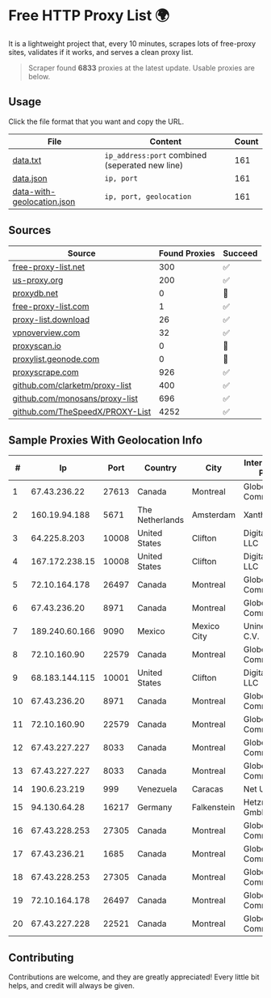 
# Free HTTP Proxy List 🌍

It is a lightweight project that, every 10 minutes, scrapes lots of free-proxy sites, validates if it works, and serves a clean proxy list.


> Scraper found **6833** proxies at the latest update. Usable proxies are below.

## Usage

Click the file format that you want and copy the URL.


|File|Content|Count|
|----|-------|-----|
|[data.txt](https://raw.githubusercontent.com/themiralay/Proxy-List-World/master/data.txt)|`ip_address:port` combined (seperated new line)|161|
|[data.json](https://raw.githubusercontent.com/themiralay/Proxy-List-World/master/data.json)|`ip, port`|161|
|[data-with-geolocation.json](https://raw.githubusercontent.com/themiralay/Proxy-List-World/master/data-with-geolocation.json)|`ip, port, geolocation`|161|

## Sources

|Source|Found Proxies|Succeed|
|------|-------------|-------|
|[free-proxy-list.net](https://free-proxy-list.net)|300|✅|
|[us-proxy.org](https://www.us-proxy.org)|200|✅|
|[proxydb.net](http://proxydb.net)|0|🚫|
|[free-proxy-list.com](https://free-proxy-list.com/?page=&port=&type%5B%5D=http&type%5B%5D=https&up_time=0&search=Search)|1|✅|
|[proxy-list.download](https://www.proxy-list.download/HTTP)|26|✅|
|[vpnoverview.com](https://vpnoverview.com/privacy/anonymous-browsing/free-proxy-servers)|32|✅|
|[proxyscan.io](https://www.proxyscan.io)|0|🚫|
|[proxylist.geonode.com](https://proxylist.geonode.com/api/proxy-list?limit=300&page=1&sort_by=lastChecked&sort_type=desc&protocols=http,https)|0|🚫|
|[proxyscrape.com](https://api.proxyscrape.com/v2/?request=displayproxies&protocol=http&timeout=10000&country=all&ssl=all&anonymity=all)|926|✅|
|[github.com/clarketm/proxy-list](https://raw.githubusercontent.com/clarketm/proxy-list/master/proxy-list-raw.txt)|400|✅|
|[github.com/monosans/proxy-list](https://raw.githubusercontent.com/monosans/proxy-list/main/proxies/http.txt)|696|✅|
|[github.com/TheSpeedX/PROXY-List](https://raw.githubusercontent.com/TheSpeedX/PROXY-List/master/http.txt)|4252|✅|


## Sample Proxies With Geolocation Info

|#|Ip|Port|Country|City|Internet Service Provider|
|-|--|----|-------|----|-------------------------|
|1|67.43.236.22|27613|Canada|Montreal|GloboTech Communications|
|2|160.19.94.188|5671|The Netherlands|Amsterdam|Xantho UAB|
|3|64.225.8.203|10008|United States|Clifton|DigitalOcean, LLC|
|4|167.172.238.15|10008|United States|Clifton|DigitalOcean, LLC|
|5|72.10.164.178|26497|Canada|Montreal|GloboTech Communications|
|6|67.43.236.20|8971|Canada|Montreal|GloboTech Communications|
|7|189.240.60.166|9090|Mexico|Mexico City|Uninet S.A. de C.V.|
|8|72.10.160.90|22579|Canada|Montreal|GloboTech Communications|
|9|68.183.144.115|10001|United States|Clifton|DigitalOcean, LLC|
|10|67.43.236.20|8971|Canada|Montreal|GloboTech Communications|
|11|72.10.160.90|22579|Canada|Montreal|GloboTech Communications|
|12|67.43.227.227|8033|Canada|Montreal|GloboTech Communications|
|13|67.43.227.227|8033|Canada|Montreal|GloboTech Communications|
|14|190.6.23.219|999|Venezuela|Caracas|Net Uno|
|15|94.130.64.28|16217|Germany|Falkenstein|Hetzner Online GmbH|
|16|67.43.228.253|27305|Canada|Montreal|GloboTech Communications|
|17|67.43.236.21|1685|Canada|Montreal|GloboTech Communications|
|18|67.43.228.253|27305|Canada|Montreal|GloboTech Communications|
|19|72.10.164.178|26497|Canada|Montreal|GloboTech Communications|
|20|67.43.227.228|22521|Canada|Montreal|GloboTech Communications|



## Contributing

Contributions are welcome, and they are greatly appreciated! Every
little bit helps, and credit will always be given.

